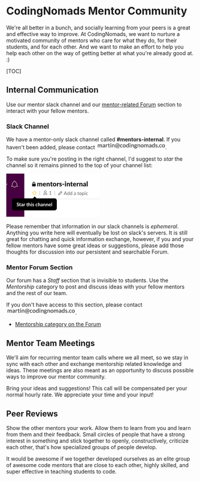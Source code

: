 # CodingNomads Mentor Community

We're all better in a bunch, and socially learning from your peers is a great and effective way to improve. At CodingNomads, we want to nurture a motivated community of mentors who care for what they do, for their students, and for each other. And we want to make an effort to help you help each other on the way of getting better at what you're already good at. :)

[TOC]

## Internal Communication

Use our mentor slack channel and our [mentor-related Forum](http://forum.codingnomads.co/c/staff/mentorship) section to interact with your fellow mentors.

### Slack Channel

We have a mentor-only slack channel called **#mentors-internal**. If you haven't been added, please contact <img style="display: inline-block;" alt="contact address for martin" src="../images/email_martin.png"/>.

To make sure you're posting in the right channel, I'd suggest to _star_ the channel so it remains pinned to the top of your channel list:

![Starring a channel in Slack for easy access](images/slack_star_channel.png)

Please remember that information in our slack channels is _ephemeral_. Anything you write here will eventually be lost on slack's servers. It is still great for chatting and quick information exchange, however, if you and your fellow mentors have some great ideas or suggestions, please add those thoughts for discussion into our persistent and searchable Forum.

### Mentor Forum Section

Our forum has a _Staff_ section that is invisible to students. Use the _Mentorship_ category to post and discuss ideas with your fellow mentors and the rest of our team.

If you don't have access to this section, please contact <img style="display: inline-block;" alt="contact address for martin" src="../images/email_martin.png"/>.

- [Mentorship category on the Forum](http://forum.codingnomads.co/c/staff/mentorship)

## Mentor Team Meetings

We'll aim for recurring mentor team calls where we all meet, so we stay in sync with each other and exchange mentorship related knowledge and ideas. These meetings are also meant as an opportunity to discuss possible ways to improve our mentor community.

Bring your ideas and suggestions! This call will be compensated per your normal hourly rate. We appreciate your time and your input!

## Peer Reviews

Show the other mentors your work. Allow them to learn from you and learn from them and their feedback. Small circles of people that have a strong interest in something and stick together to openly, constructively, criticize each other, that's how specialized groups of people develop.

It would be awesome if we together developed ourselves as an elite group of awesome code mentors that are close to each other, highly skilled, and super effective in teaching students to code.
